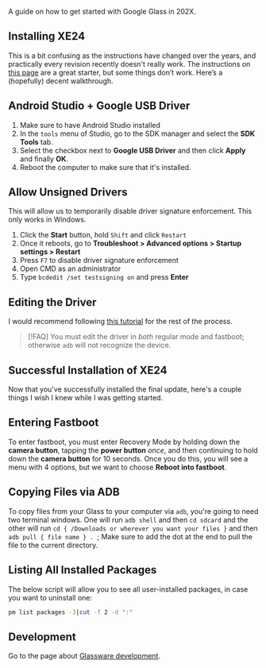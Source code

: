 A guide on how to get started with Google Glass in 202X.

## Installing XE24
This is a bit confusing as the instructions have changed over the years, and practically every revision recently doesn't really work. The instructions on [this page](https://support.google.com/glass/answer/9649198?hl=en) are a great starter, but some things don’t work. Here’s a (hopefully) decent walkthrough.

## Android Studio + Google USB Driver
1. Make sure to have Android Studio installed
2. In the `tools` menu of Studio, go to the SDK manager and select the **SDK Tools** tab.
3. Select the checkbox next to **Google USB Driver** and then click **Apply** and finally **OK**.
4. Reboot the computer to make sure that it's installed.

## Allow Unsigned Drivers
This will allow us to temporarily disable driver signature enforcement. This only works in Windows.
1. Click the **Start** button, hold `Shift` and click `Restart`
2. Once it reboots, go to **Troubleshoot > Advanced options > Startup settings > Restart**
3. Press `F7` to disable driver signature enforcement
4. Open CMD as an administrator
5. Type `bcdedit /set testsigning on` and press **Enter**

## Editing the Driver
I would recommend following [this tutorial](https://jeffzzq.medium.com/using-google-glass-in-2020-5f0a01188e6e) for the rest of the process.

> [!FAQ]
> You must edit the driver in *both* regular mode and fastboot; otherwise `adb` will not recognize the device.

## Successful Installation of XE24
Now that you've successfully installed the final update, here's a couple things I wish I knew while I was getting started.

## Entering Fastboot
To enter fastboot, you must enter Recovery Mode by holding down the **camera button**, tapping the **power button** *once*, and then continuing to hold down the **camera button** for 10 seconds. Once you do this, you will see a menu with 4 options, but we want to choose **Reboot into fastboot**.

## Copying Files via ADB
To copy files from your Glass to your computer via `adb`, you're going to need two terminal windows. One will run `adb shell` and then `cd sdcard` and the other will run `cd { /Downloads or wherever you want your files }`  and then `adb pull { file name } . `; Make sure to add the dot at the end to pull the file to the current directory.

## Listing All Installed Packages
The below script will allow you to see all user-installed packages, in case you want to uninstall one:

```sh
pm list packages -3|cut -f 2 -d ":"
```

## Development
Go to the page about [Glassware development](/projects/glassware).